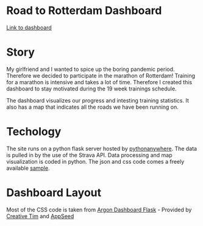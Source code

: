 # Road to Rotterdam Dashboard
[](https://github.com/BrechtDewilde1/RoadToRotterdam/blob/master/ShowCase1.png)
[Link to dashboard](http://bthewild.pythonanywhere.com/index)

# Story 
My girlfriend and I wanted to spice up the boring pandemic period. Therefore we decided to participate in the marathon of Rotterdam! 
Training for a marathon is intensive and takes a lot of time. Therefore I created this dashboard to stay motivated during the 19 week trainings schedule.

The dashboard visualizes our progress and intesting training statistics. It also has a map that indicates all the roads we have been running on. 

# Techology
The site runs on a python flask server hosted by [pythonanywhere](http://www.pythonanywhere.com). The data is pulled in by the use of the Strava API. 
Data processing and map visualization is coded in python. The json and css code comes a freely available [sample](https://www.creative-tim.com/). 

# Dashboard Layout
Most of the CSS code is taken from
[Argon Dashboard Flask](https://www.creative-tim.com/product/argon-dashboard-flask) - Provided by [Creative Tim](https://www.creative-tim.com/) and [AppSeed](https://appseed.us)
